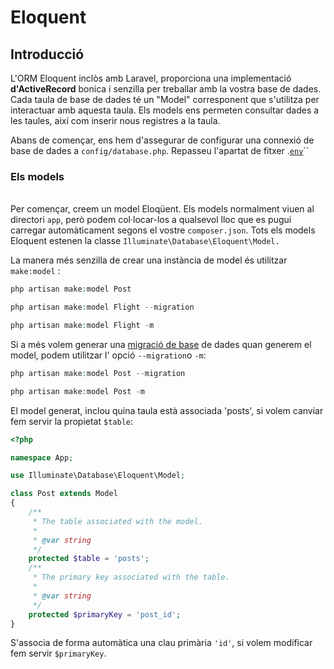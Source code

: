 # Eloquent

## Introducció

L'ORM Eloquent inclòs amb Laravel, proporciona una implementació **d'ActiveRecord** bonica i senzilla per treballar amb la vostra base de dades. Cada taula de base de dades té un "Model" corresponent que s'utilitza per interactuar amb aquesta taula. Els models ens permeten consultar dades a les  taules, així com inserir nous registres a la taula.

Abans de començar, ens hem d'assegurar de configurar una connexió de base de dades a `config/database.php`. Repasseu l'apartat de fitxer .[`env`](broken-reference)``

### &#x20;Els models

\
Per començar, creem un model Eloqüent. Els models normalment viuen al directori `app`, però podem col·locar-los a qualsevol lloc que es pugui carregar automàticament segons el vostre `composer.json`. Tots els models Eloquent estenen la classe `Illuminate\Database\Eloquent\Model.`

La manera més senzilla de crear una instància de model és utilitzar  `make:model` :

```php
php artisan make:model Post
```

```php
php artisan make:model Flight --migration

php artisan make:model Flight -m
```

Si  a més volem generar una [migració de base](https://laravel.com/docs/7.x/migrations) de dades quan generem el model, podem utilitzar l' opció `--migration`o `-m`:



```php
php artisan make:model Post --migration

php artisan make:model Post -m
```

El model generat, inclou quina taula està associada 'posts', si volem canviar fem servir la propietat `$table`:



```php
<?php

namespace App;

use Illuminate\Database\Eloquent\Model;

class Post extends Model
{
    /**
     * The table associated with the model.
     *
     * @var string
     */
    protected $table = 'posts';
    /**
     * The primary key associated with the table.
     *
     * @var string
     */
    protected $primaryKey = 'post_id';
}
```

S'associa de forma automàtica una clau primària `'id'`, si volem modificar fem servir `$primaryKey`.

